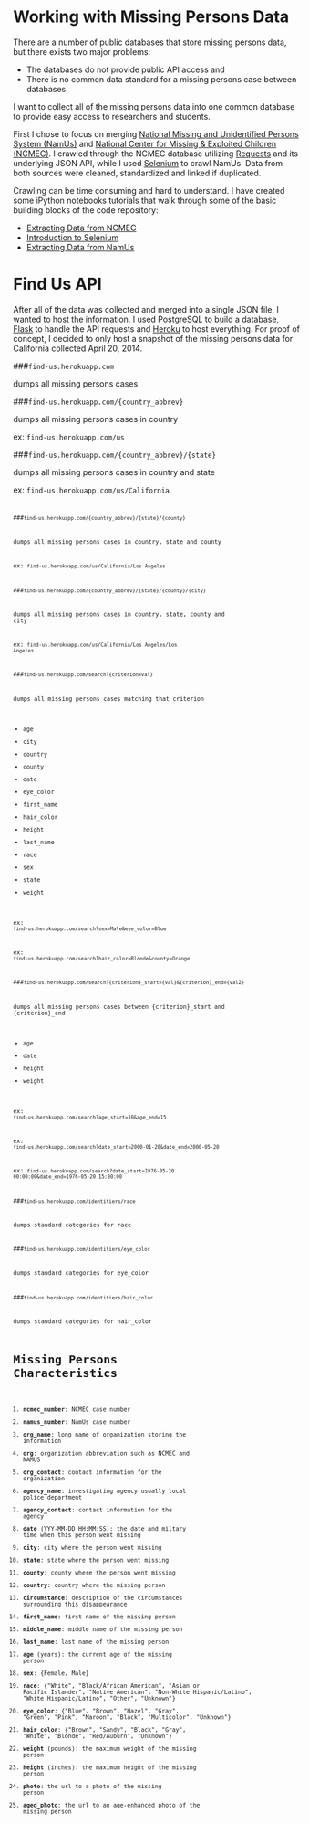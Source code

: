 Working with Missing Persons Data
=====

There are a number of public databases that store missing persons data, but there exists two major problems: 

- The databases do not provide public API access and
- There is no common data standard for a missing persons case between databases. 

I want to collect all of the missing persons data into one common database to provide easy access to researchers and students.

First I chose to focus on merging [National Missing and Unidentified Persons System (NamUs)](http://www.findthemissing.org) and [National Center for Missing & Exploited Children (NCMEC)](http://www.missingkids.com). I crawled through the NCMEC database utilizing [Requests](http://docs.python-requests.org/en/latest/) and its underlying JSON API, while I used [Selenium](http://docs.seleniumhq.org/) to crawl NamUs. Data from both sources were cleaned, standardized and linked if duplicated. 

Crawling can be time consuming and hard to understand. I have created some iPython notebooks tutorials that walk through some of the basic building blocks of the code repository:

- [Extracting Data from NCMEC](http://nbviewer.ipython.org/gist/anonymous/4357ae2ea7bd1ffb3894)
- [Introduction to Selenium](http://nbviewer.ipython.org/gist/jcmack/e328b6a7add74ed75f80)
- [Extracting Data from NamUs](http://nbviewer.ipython.org/gist/anonymous/8de2535ea80dfc35c228)

Find Us API
=====

After all of the data was collected and merged into a single JSON file, I wanted to host the information. I used [PostgreSQL](http://www.postgresql.org/) to build a database, [Flask](http://flask.pocoo.org/) to handle the API requests and [Heroku](www.heroku.com) to host everything. For proof of concept, I decided to only host a snapshot of the missing persons data for California collected April 20, 2014. 

###<code>find-us.herokuapp.com</code> 

dumps all missing persons cases

###<code>find-us.herokuapp.com/{country_abbrev}</code> 

dumps all missing persons cases in country

ex: <code>find-us.herokuapp.com/us</code>

###<code>find-us.herokuapp.com/{country_abbrev}/{state}</code>

dumps all missing persons cases in country and state

ex: <code>find-us.herokuapp.com/us/California<code>

###<code>find-us.herokuapp.com/{country_abbrev}/{state}/{county}</code>

dumps all missing persons cases in country, state and county

ex: <code>find-us.herokuapp.com/us/California/Los Angeles</code>

###<code>find-us.herokuapp.com/{country_abbrev}/{state}/{county}/{city}</code>

dumps all missing persons cases in country, state, county and city

ex: <code>find-us.herokuapp.com/us/California/Los Angeles/Los Angeles</code>

###<code>find-us.herokuapp.com/search?{criterion=val}</code>

dumps all missing persons cases matching that criterion
- age
- city
- country
- county
- date
- eye_color
- first_name
- hair_color
- height
- last_name
- race
- sex
- state
- weight

ex: <code>find-us.herokuapp.com/search?sex=Male&eye_color=Blue</code>

ex: <code>find-us.herokuapp.com/search?hair_color=Blonde&county=Orange</code>

###<code>find-us.herokuapp.com/search?{criterion}_start={val}&{criterion}_end={val2}</code>

dumps all missing persons cases between {criterion}_start and {criterion}_end
- age
- date
- height
- weight

ex: <code>find-us.herokuapp.com/search?age_start=10&age_end=15</code>

ex: <code>find-us.herokuapp.com/search?date_start=2000-01-20&date_end=2000-05-20</code>

ex: <code>find-us.herokuapp.com/search?date_start=1976-05-20 00:00:00&date_end=1976-05-20 15:30:00</code>

###<code>find-us.herokuapp.com/identifiers/race</code>

dumps standard categories for race

###<code>find-us.herokuapp.com/identifiers/eye_color</code>

dumps standard categories for eye_color

###<code>find-us.herokuapp.com/identifiers/hair_color</code>

dumps standard categories for hair_color

Missing Persons Characteristics
=====

1. 	**ncmec_number**: NCMEC case number
2. 	**namus_number**: NamUs case number
3. 	**org_name**: long name of organization storing the information
4. 	**org**: organization abbreviation such as NCMEC and NAMUS
5. 	**org_contact**: contact information for the organization
6. 	**agency_name**: investigating agency usually local police department 
7. 	**agency_contact**: contact information for the agency
8. 	**date** (YYY-MM-DD HH:MM:SS): the date and miltary time when this person went missing
9. 	**city**: city where the person went missing
10. **state**: state where the person went missing
11.	**county**: county where the person went missing
12.	**country**: country where the missing person
13.	**circumstance**: description of the circumstances surrounding this disappearance
14.	**first_name**: first name of the missing person
15.	**middle_name**: middle name of the missing person
16.	**last_name**: last name of the missing person
17.	**age** (years): the current age of the missing person
18.	**sex**: {Female, Male}
19.	**race**: {"White", "Black/African American", "Asian or Pacific Islander", "Native American", "Non-White Hispanic/Latino", "White Hispanic/Latino", "Other", "Unknown"}
20.	**eye_color**: {"Blue", "Brown", "Hazel", "Gray", "Green", "Pink", "Maroon", "Black", "Multicolor", "Unknown"}
21.	**hair_color**: {"Brown", "Sandy", "Black", "Gray", "White", "Blonde", "Red/Auburn", "Unknown"}
22.	**weight** (pounds): the maximum weight of the missing person
23.	**height** (inches): the maximum height of the missing person
24.	**photo**: the url to a photo of the missing person
25.	**aged_photo**: the url to an age-enhanced photo of the missing person